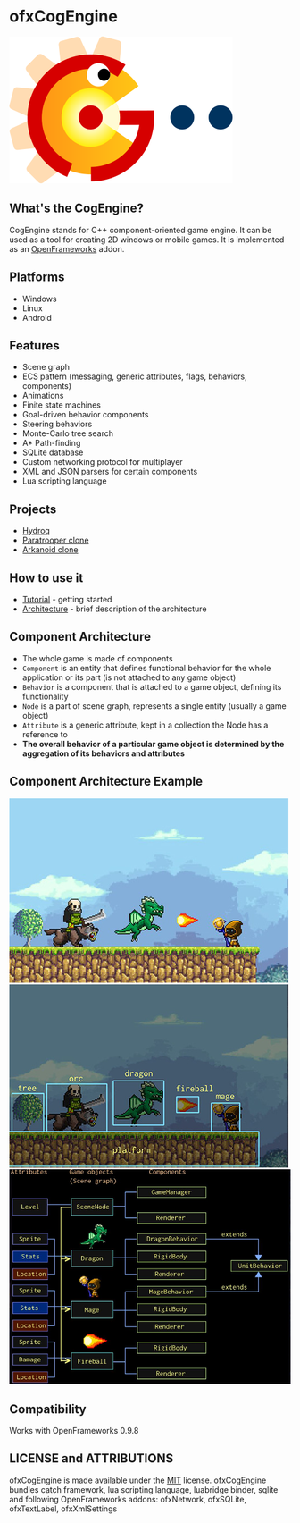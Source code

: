 ofxCogEngine
===================

![logo](Docs/logo.png)

## What's the CogEngine?

CogEngine stands for C++ component-oriented game engine. It can be used as a tool for creating 2D windows or mobile games. It is implemented as an [OpenFrameworks](http://openframeworks.cc) addon. 

## Platforms
* Windows
* Linux
* Android

## Features
* Scene graph
* ECS pattern (messaging, generic attributes, flags, behaviors, components)
* Animations
* Finite state machines
* Goal-driven behavior components
* Steering behaviors
* Monte-Carlo tree search 
* A* Path-finding
* SQLite database
* Custom networking protocol for multiplayer
* XML and JSON parsers for certain components
* Lua scripting language

## Projects
* <a href="https://github.com/dormantor/Hydroq" target="_blank">Hydroq</a>
* <a href="https://github.com/dormantor/Paratrooper" target="_blank">Paratrooper clone</a>
* <a href="https://github.com/dormantor/Arkanoid" target="_blank">Arkanoid clone</a>

## How to use it
* [Tutorial](Docs/tutorial.md) - getting started
* [Architecture](Docs/architecture.md) - brief description of the architecture

## Component Architecture
* The whole game is made of components
* <code>Component</code> is an entity that defines functional behavior for the whole application or its part (is not attached to any game object)
* <code>Behavior</code> is a component that is attached to a game object, defining its functionality
* <code>Node</code> is a part of scene graph, represents a single entity (usually a game object)
* <code>Attribute</code> is a generic attribute, kept in a collection the Node has a reference to
* **The overall behavior of a particular game object is determined by the aggregation of its behaviors and attributes**

## Component Architecture Example

![scene1](Docs/scene_ex1.jpg)
![scene2](Docs/scene_ex2.jpg)
![scene3](Docs/scene_ex3.jpg)

## Compatibility

Works with OpenFrameworks 0.9.8


## LICENSE and ATTRIBUTIONS

ofxCogEngine is made available under the [MIT](http://opensource.org/licenses/MIT) license.
ofxCogEngine bundles catch framework, lua scripting language, luabridge binder, sqlite and following OpenFrameworks addons: ofxNetwork, ofxSQLite, ofxTextLabel, ofxXmlSettings